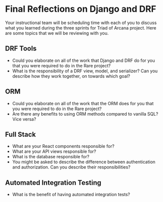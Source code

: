 # Final Reflections on Django and DRF

Your instructional team will be scheduling time with each of you to discuss what you learned during the three sprints for Triad of Arcana project. Here are some topics that we will be reviewing with you.

## DRF Tools

- Could you elaborate on all of the work that Django and DRF do for you that you were required to do in the Rare project?
- What is the responsibility of a DRF view, model, and serializer? Can you describe how they work together, on towards which goal?

## ORM

- Could you elaborate on all of the work that the ORM does for you that you were required to do in the Rare project?
- Are there any benefits to using ORM methods compared to vanilla SQL? Vice versa?

## Full Stack

- What are your React components responsible for?
- What are your API views responsible for?
- What is the database responsible for?
- You might be asked to describe the difference between authentication and authorization. Can you describe their  responsibilities?

## Automated Integration Testing

- What is the benefit of having automated integration tests?

